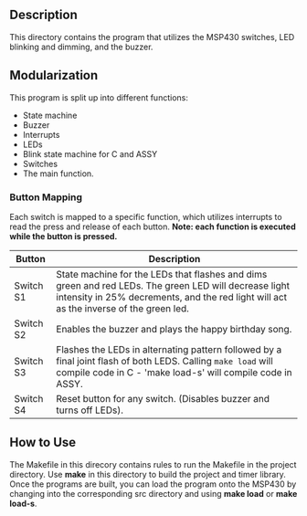 ## Description
This directory contains the program that utilizes the MSP430 switches, LED blinking and dimming, and the buzzer.

## Modularization
This program is split up into different functions:
- State machine
- Buzzer
- Interrupts
- LEDs
- Blink state machine for C and ASSY
- Switches
- The main function.

### Button Mapping
Each switch is mapped to a specific function, which utilizes interrupts to read the press and release of each button. **Note: each function is executed while the button is pressed.**

Button      | Description
----------- | ---------------
Switch S1   | State machine for the LEDs that flashes and dims green and red LEDs. The green LED will decrease light intensity in 25% decrements, and the red light will act as the inverse of the green led.
Switch S2   | Enables the buzzer and plays the happy birthday song.
Switch S3   | Flashes the LEDs in alternating pattern followed by a final joint flash of both LEDS. Calling `make load` will compile code in C - 'make load-s' will compile code in ASSY.
Switch S4   | Reset button for any switch. (Disables buzzer and turns off LEDs).

## How to Use

The Makefile in this direcory contains rules to run the Makefile in the project directory. Use **make** in this directory to build the project and timer library. Once the programs are built, you can load the program onto the MSP430 by changing into the corresponding src directory and using **make load** or **make load-s**.

